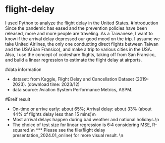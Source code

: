 # flight-delay
I used Python to analyze the flight delay in the United States. 
#Introduction
Since the pandemic has eased and the prevention policies have been released, more and more people are traveling. As a Taiwanese, I want to know if the arrival delay depressed our good mood on the trip. I assume we take United Airlines, the only one conducting direct flights between Taiwan and the USA(San Fransico), and make a trip to various cities in the USA. Also, I use the concept of codeshare flights, taking off from San Fransico, and build a linear regression to estimate the flight delay at airports.

#data information
* dataset: from Kaggle, Flight Delay and Cancellation Dataset (2019-2023). (download time: 2023/12)
* data source: Aviation System Performance Metrics, ASPM.

#Breif result
* On-time or arrive early: about 65%; Arrival delay: about 33% (about 44% of flights delay less than 15 mins)\n
* Most arrival delays happen during bad weather and national holidays.\n
* The choice of test size for linear regression is 6:4 considering MSE, R-squared.\n
*** Please see the file(flight delay presentation_2024.01_online) for more visual result. \n

